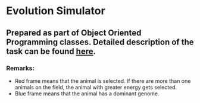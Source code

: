# Evolution Simulator
## Prepared as part of Object Oriented Programming classes. Detailed description of the task can be found [here](https://github.com/apohllo/obiektowe-lab/tree/master/lab8).

### Remarks:
* Red frame means that the animal is selected. If there are more than one animals on the field, the animal with greater energy gets selected. 
* Blue frame means that the animal has a dominant genome.
